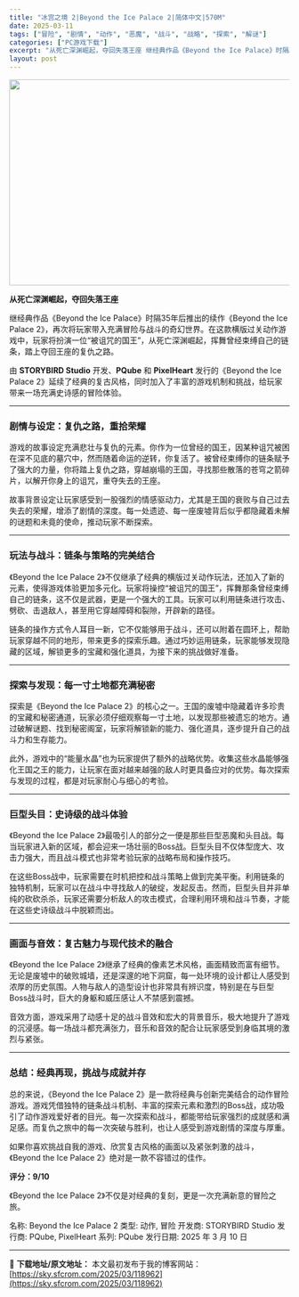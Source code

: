 ```yaml
---
title: "冰宫之境 2|Beyond the Ice Palace 2|简体中文|570M"
date: 2025-03-11
tags: ["冒险", "剧情", "动作", "恶魔", "战斗", "战略", "探索", "解谜"]
categories: ["PC游戏下载"]
excerpt: "从死亡深渊崛起，夺回失落王座 继经典作品《Beyond the Ice Palace》时隔35年后推出的续作《Beyond the Ice Palace 2》，再次将玩家带入充满冒险与战斗的奇幻世界。在这款横版过关动作游戏中，玩家将扮演一位“被诅咒的国王”，从死亡深渊崛起，挥舞曾经束缚自己的链条，踏&hellip;"
layout: post
---
```


<img class="aligncenter size-full wp-image-118963" src="https://sky.sfcrom.com/wp-content/uploads/2025/03/2025031114372744.webp" alt="" width="660" height="370" />

<strong>从死亡深渊崛起，夺回失落王座</strong>

继经典作品《Beyond the Ice Palace》时隔35年后推出的续作《Beyond the Ice Palace 2》，再次将玩家带入充满冒险与战斗的奇幻世界。在这款横版过关动作游戏中，玩家将扮演一位“被诅咒的国王”，从死亡深渊崛起，挥舞曾经束缚自己的链条，踏上夺回王座的复仇之路。

由 <strong>STORYBIRD Studio</strong> 开发、<strong>PQube</strong> 和 <strong>PixelHeart</strong> 发行的《Beyond the Ice Palace 2》延续了经典的复古风格，同时加入了丰富的游戏机制和挑战，给玩家带来一场充满史诗感的冒险体验。

<hr />

<h3><strong>剧情与设定：复仇之路，重拾荣耀</strong></h3>
游戏的故事设定充满悲壮与复仇的元素。你作为一位曾经的国王，因某种诅咒被困在深不见底的墓穴中，然而随着命运的逆转，你复活了。被曾经束缚你的链条赋予了强大的力量，你将踏上复仇之路，穿越崩塌的王国，寻找那些散落的苍穹之箭碎片，以解开你身上的诅咒，重夺失去的王座。

故事背景设定让玩家感受到一股强烈的情感驱动力，尤其是王国的衰败与自己过去失去的荣耀，增添了剧情的深度。每一处遗迹、每一座废墟背后似乎都隐藏着未解的谜题和未竟的使命，推动玩家不断探索。

<hr />

<h3><strong>玩法与战斗：链条与策略的完美结合</strong></h3>
《Beyond the Ice Palace 2》不仅继承了经典的横版过关动作玩法，还加入了新的元素，使得游戏体验更加多元化。玩家将操控“被诅咒的国王”，挥舞那条曾经束缚自己的链条，这不仅是武器，更是一个强大的工具。玩家可以利用链条进行攻击、劈砍、击退敌人，甚至用它穿越障碍和裂隙，开辟新的路径。

链条的操作方式令人耳目一新，它不仅能够用于战斗，还可以附着在圆环上，帮助玩家穿越不同的地形，带来更多的探索乐趣。通过巧妙运用链条，玩家能够发现隐藏的区域，解锁更多的宝藏和强化道具，为接下来的挑战做好准备。

<hr />

<h3><strong>探索与发现：每一寸土地都充满秘密</strong></h3>
探索是《Beyond the Ice Palace 2》的核心之一。王国的废墟中隐藏着许多珍贵的宝藏和秘密通道，玩家必须仔细观察每一寸土地，以发现那些被遗忘的地方。通过破解谜题、找到秘密阁室，玩家将解锁新的能力、强化道具，逐步提升自己的战斗力和生存能力。

此外，游戏中的“能量水晶”也为玩家提供了额外的战略优势。收集这些水晶能够强化王国之王的能力，让玩家在面对越来越强的敌人时更具备应对的优势。每次探索与发现的过程，都是对玩家耐心与细心的考验。

<hr />

<h3><strong>巨型头目：史诗级的战斗体验</strong></h3>
《Beyond the Ice Palace 2》最吸引人的部分之一便是那些巨型恶魔和头目战。每当玩家进入新的区域，都会迎来一场壮丽的Boss战。巨型头目不仅体型庞大、攻击力强大，而且战斗模式也非常考验玩家的战略布局和操作技巧。

在这些Boss战中，玩家需要在时机把控和战斗策略上做到完美平衡。利用链条的独特机制，玩家可以在战斗中寻找敌人的破绽，发起反击。然而，巨型头目并非单纯的砍砍杀杀，玩家还需要分析敌人的攻击模式，合理利用环境和战斗节奏，才能在这些史诗级战斗中脱颖而出。

<hr />

<h3><strong>画面与音效：复古魅力与现代技术的融合</strong></h3>
《Beyond the Ice Palace 2》继承了经典的像素艺术风格，画面精致而富有细节。无论是废墟中的破败城墙，还是深邃的地下洞窟，每一处环境的设计都让人感受到浓厚的历史氛围。人物与敌人的造型设计也非常具有辨识度，特别是在与巨型Boss战斗时，巨大的身躯和威压感让人不禁感到震撼。

音效方面，游戏采用了动感十足的战斗音效和宏大的背景音乐，极大地提升了游戏的沉浸感。每一场战斗都充满张力，音乐和音效的配合让玩家感受到身临其境的激烈与紧张。

<hr />

<h3><strong>总结：经典再现，挑战与成就并存</strong></h3>
总的来说，《Beyond the Ice Palace 2》是一款将经典与创新完美结合的动作冒险游戏。游戏凭借独特的链条战斗机制、丰富的探索元素和激烈的Boss战，成功吸引了动作游戏爱好者的目光。每一次探索和战斗，都能带给玩家强烈的成就感和满足感。而复仇之旅中的每一次突破与胜利，也让人感受到游戏剧情的深度与厚重。

如果你喜欢挑战自我的游戏、欣赏复古风格的画面以及紧张刺激的战斗，《Beyond the Ice Palace 2》绝对是一款不容错过的佳作。

<strong>评分：9/10</strong>

《Beyond the Ice Palace 2》不仅是对经典的复刻，更是一次充满新意的冒险之旅。

名称: Beyond the Ice Palace 2
类型: 动作, 冒险
开发商: STORYBIRD Studio
发行商: PQube, PixelHeart
系列: PQube
发行日期: 2025 年 3 月 10 日

---
📖 **下载地址/原文地址：** 本文最初发布于我的博客网站：[https://sky.sfcrom.com/2025/03/118962](https://sky.sfcrom.com/2025/03/118962)
